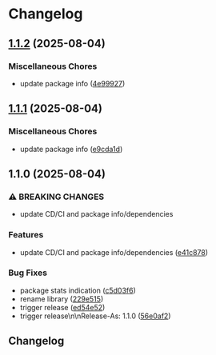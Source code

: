 # Changelog

## [1.1.2](https://github.com/Qsppl/heavy-reactive/compare/v1.1.1...v1.1.2) (2025-08-04)


### Miscellaneous Chores

* update package info ([4e99927](https://github.com/Qsppl/heavy-reactive/commit/4e99927af4653a91727b4214968fe3c72ddee531))

## [1.1.1](https://github.com/Qsppl/heavy-reactive/compare/v1.1.0...v1.1.1) (2025-08-04)


### Miscellaneous Chores

* update package info ([e9cda1d](https://github.com/Qsppl/heavy-reactive/commit/e9cda1dbbaa851e7dd7972062358891742cf01b7))

## 1.1.0 (2025-08-04)


### ⚠ BREAKING CHANGES

* update CD/CI and package info/dependencies

### Features

* update CD/CI and package info/dependencies ([e41c878](https://github.com/Qsppl/heavy-reactive/commit/e41c878e41edcfeb9a4539cfa63a2438acd12790))


### Bug Fixes

* package stats indication ([c5d03f6](https://github.com/Qsppl/heavy-reactive/commit/c5d03f69b7afe98f82e90d1c58732fadf0b55031))
* rename library ([229e515](https://github.com/Qsppl/heavy-reactive/commit/229e515751e90b7bd3ae8684dcfce40aa8b25051))
* trigger release ([ed54e52](https://github.com/Qsppl/heavy-reactive/commit/ed54e52c32d2902d6890c2e216864f4c55308459))
* trigger release\n\nRelease-As: 1.1.0 ([56e0af2](https://github.com/Qsppl/heavy-reactive/commit/56e0af204b79ae88c184dd470bf6fa277246ecb1))

## Changelog
